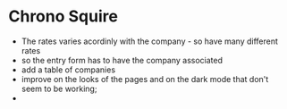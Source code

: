 # Chrono Squire

- The rates varies acordinly with the company - so have many different rates
- so the entry form has to have the company associated
- add a table of companies
- improve on the looks of the pages and on the dark mode that don't seem to be working;
-

